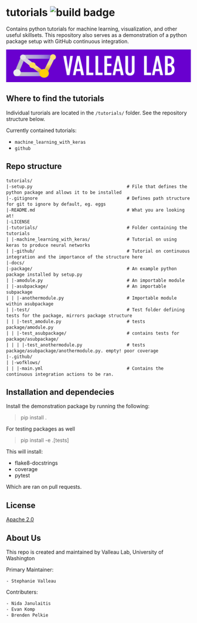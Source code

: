 # tutorials ![build badge](https://github.com/valleau-lab/tutorials/actions/workflows/main.yml/badge.svg?branch=main)
Contains python tutorials for machine learning, visualization, and other useful skillsets. This repository also serves as a demonstration of a python package setup with GitHub continuous integration.

![logo](/docs/logo_long.png)

## Where to find the tutorials

Individual turorials are located in the `/tutorials/` folder. See the repository structure below.

Currently contained tutorials:
- `machine_learning_with_keras`
- `github`

## Repo structure
```
tutorials/
|-setup.py                                    # File that defines the python package and allows it to be installed
|-.gitignore                                  # Defines path structure for git to ignore by default, eg. eggs
|-README.md                                   # What you are looking at!
|-LICENSE
|-tutorials/                                  # Folder containing the tutorials
| |-machine_learning_with_keras/              # Tutorial on using keras to produce neural networks
| |-github/                                   # Tutorial on continuous integration and the importance of the structure here
|-docs/
|-package/                                    # An example python package installed by setup.py
| |-amodule.py                                # An importable module
| |-asubpackage/                              # An importable subpackage
| | |-anothermodule.py                        # Importable module within asubpackage
| |-test/                                     # Test folder defining tests for the package, mirrors package structure
| | |-test_amodule.py                         # tests package/amodule.py
| | |-test_asubpackage/                       # contains tests for package/asubpackage/
| | | |-test_anothermodule.py                 # tests package/asubpackage/anothermodule.py. empty! poor coverage
|-.github/
| |-wofklows/
| | |-main.yml                                # Contains the continuous integration actions to be ran.
```

## Installation and dependecies

Install the demonstration package by running the following:
> pip install .

For testing packages as well
> pip install -e .[tests]

This will install:
- flake8-docstrings
- coverage
- pytest

Which are ran on pull requests.

## License
[Apache 2.0](LICENSE)

## About Us
This repo is created and maintained by Valleau Lab, University of Washington

Primary Maintainer:

    - Stephanie Valleau
    
Contributers:

    - Nida Janulaitis
    - Evan Komp
    - Brenden Pelkie
